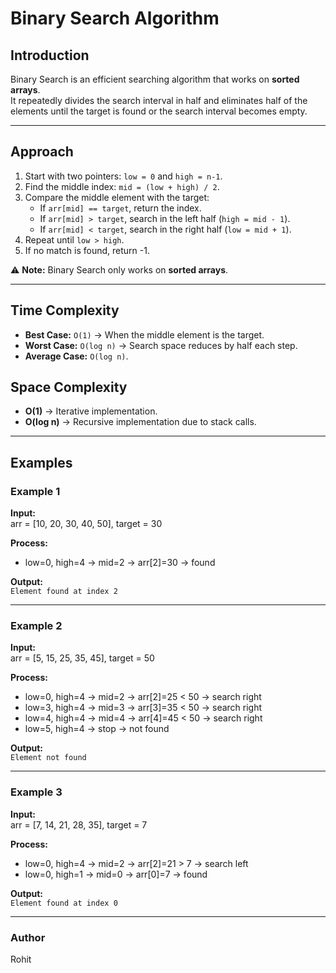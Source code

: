 # Binary Search Algorithm

## Introduction
Binary Search is an efficient searching algorithm that works on **sorted arrays**.  
It repeatedly divides the search interval in half and eliminates half of the elements until the target is found or the search interval becomes empty.

---

## Approach
1. Start with two pointers: `low = 0` and `high = n-1`.
2. Find the middle index: `mid = (low + high) / 2`.
3. Compare the middle element with the target:
   - If `arr[mid] == target`, return the index.
   - If `arr[mid] > target`, search in the left half (`high = mid - 1`).
   - If `arr[mid] < target`, search in the right half (`low = mid + 1`).
4. Repeat until `low > high`.
5. If no match is found, return -1.

⚠️ **Note:** Binary Search only works on **sorted arrays**.

---
## Time Complexity
- **Best Case:** `O(1)` → When the middle element is the target.
- **Worst Case:** `O(log n)` → Search space reduces by half each step.
- **Average Case:** `O(log n)`.

## Space Complexity
- **O(1)** → Iterative implementation.  
- **O(log n)** → Recursive implementation due to stack calls.
---
## Examples

### Example 1
**Input:**  
arr = [10, 20, 30, 40, 50], target = 30  

**Process:**  
- low=0, high=4 → mid=2 → arr[2]=30 → found  

**Output:**  
`Element found at index 2`

---

### Example 2
**Input:**  
arr = [5, 15, 25, 35, 45], target = 50  

**Process:**  
- low=0, high=4 → mid=2 → arr[2]=25 < 50 → search right  
- low=3, high=4 → mid=3 → arr[3]=35 < 50 → search right  
- low=4, high=4 → mid=4 → arr[4]=45 < 50 → search right  
- low=5, high=4 → stop → not found  

**Output:**  
`Element not found`

---

### Example 3
**Input:**  
arr = [7, 14, 21, 28, 35], target = 7  

**Process:**  
- low=0, high=4 → mid=2 → arr[2]=21 > 7 → search left  
- low=0, high=1 → mid=0 → arr[0]=7 → found  

**Output:**  
`Element found at index 0`

---
### Author
Rohit
